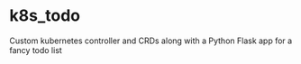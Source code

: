 # k8s_todo
Custom kubernetes controller and CRDs along with a Python Flask app for a fancy todo list
